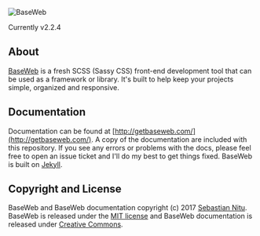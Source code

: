 ![BaseWeb](https://d3vv6lp55qjaqc.cloudfront.net/items/3N173I3s2s211E1q1e1N/baseweb-logo-readme.svg)

Currently v2.2.4

## About
[BaseWeb](http://getbaseweb.com/) is a fresh SCSS (Sassy CSS) front-end development tool that can be used as a framework or library. It's built to help keep your projects simple, organized and responsive.

## Documentation
Documentation can be found at [http://getbaseweb.com/](http://getbaseweb.com/). A copy of the documentation are included with this repository. If you see any errors or problems with the docs, please feel free to open an issue ticket and I'll do my best to get things fixed. BaseWeb is built on [Jekyll](https://jekyllrb.com/).

## Copyright and License

BaseWeb and BaseWeb documentation copyright (c) 2017 [Sebastian Nitu](http://sebnitu.com). BaseWeb is released under the [MIT license](https://github.com/sebnitu/BaseWeb/blob/master/LICENSE) and BaseWeb documentation is released under [Creative Commons](https://github.com/sebnitu/BaseWeb/blob/master/docs/LICENSE).

